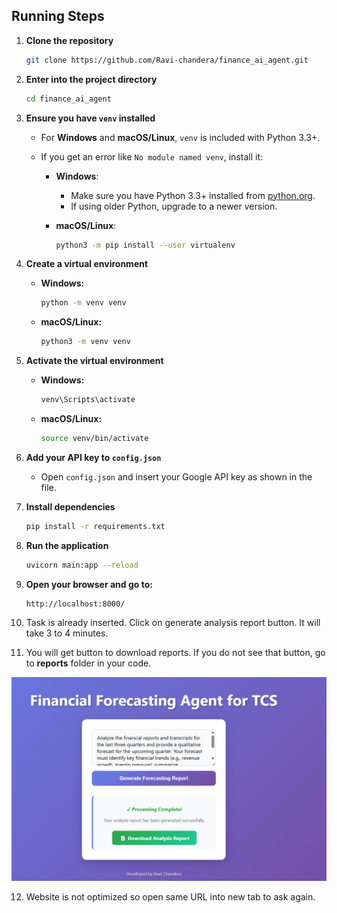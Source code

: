 ## Running Steps

1. **Clone the repository**
   ```bash
   git clone https://github.com/Ravi-chandera/finance_ai_agent.git
   ```

2. **Enter into the project directory**
   ```bash
   cd finance_ai_agent
   ```

3. **Ensure you have `venv` installed**

   - For **Windows** and **macOS/Linux**, `venv` is included with Python 3.3+.
   - If you get an error like `No module named venv`, install it:

     - **Windows**:
       - Make sure you have Python 3.3+ installed from [python.org](https://www.python.org/downloads/).
       - If using older Python, upgrade to a newer version.

     - **macOS/Linux**:
       ```bash
       python3 -m pip install --user virtualenv
       ```

4. **Create a virtual environment**

   - **Windows:**
     ```bash
     python -m venv venv
     ```
   - **macOS/Linux:**
     ```bash
     python3 -m venv venv
     ```

5. **Activate the virtual environment**

   - **Windows:**
     ```bash
     venv\Scripts\activate
     ```
   - **macOS/Linux:**
     ```bash
     source venv/bin/activate
     ```

6. **Add your API key to `config.json`**

   - Open `config.json` and insert your Google API key as shown in the file.

7. **Install dependencies**
   ```bash
   pip install -r requirements.txt
   ```

8. **Run the application**
   ```bash
   uvicorn main:app --reload
   ```

9. **Open your browser and go to:**
   ```
   http://localhost:8000/
   ```
10. Task is already inserted. Click on generate analysis report button. It will take 3 to 4 minutes. 

11. You will get button to download reports. If you do not see that button, go to **reports** folder in your code.

![Screenshot](.\artifacts\image.png)

12. Website is not optimized so open same URL into new tab to ask again. 
